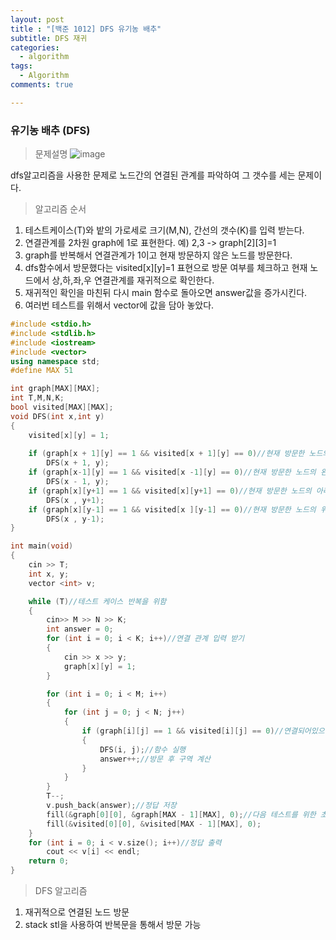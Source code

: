 ```yaml
---
layout: post
title : "[백준 1012] DFS 유기농 배추"
subtitle: DFS 재귀 
categories:
  - algorithm
tags:
  - Algorithm
comments: true

---
```


### 유기농 배추 (DFS)

> 문제설명
![image](https://user-images.githubusercontent.com/55472510/110421894-b2299a80-80e1-11eb-9cf6-bc3c9b837a49.png)

dfs알고리즘을 사용한 문제로 노드간의 연결된 관계를 파악하여 그 갯수를 세는 문제이다.  


>  알고리즘 순서
1. 테스트케이스(T)와 밭의 가로세로 크기(M,N), 간선의 갯수(K)를 입력 받는다. 
2. 연결관계를 2차원 graph에 1로 표현한다. 예) 2,3 -> graph[2][3]=1
3. graph를 반복해서 연결관계가 1이고 현재 방문하지 않은 노드를 방문한다.
4. dfs함수에서 방문했다는 visited[x][y]=1 표현으로 방문 여부를 체크하고 현재 노드에서 상,하,좌,우 연결관계를 재귀적으로 확인한다.
5. 재귀적인 확인을 마친뒤 다시 main 함수로 돌아오면 answer값을 증가시킨다.
6. 여러번 테스트를 위해서 vector에 값을 담아 놓았다.


```cpp
#include <stdio.h>
#include <stdlib.h>
#include <iostream>
#include <vector>
using namespace std;
#define MAX 51

int graph[MAX][MAX];
int T,M,N,K;
bool visited[MAX][MAX];
void DFS(int x,int y)
{
	visited[x][y] = 1;
	
	if (graph[x + 1][y] == 1 && visited[x + 1][y] == 0)//현재 방문한 노드의 오른쪽이 방문 가능하고 아직 가지 않은 경우
		DFS(x + 1, y);
	if (graph[x-1][y] == 1 && visited[x -1][y] == 0)//현재 방문한 노드의 왼쪽이 방문 가능하고 아직 가지 않은 경우
		DFS(x - 1, y);
	if (graph[x][y+1] == 1 && visited[x][y+1] == 0)//현재 방문한 노드의 아래쪽이 방문 가능하고 아직 가지 않은 경우
		DFS(x , y+1);
	if (graph[x][y-1] == 1 && visited[x ][y-1] == 0)//현재 방문한 노드의 위쪽이 방문 가능하고 아직 가지 않은 경우
		DFS(x , y-1);
}

int main(void)
{
	cin >> T;
	int x, y;
	vector <int> v;

	while (T)//테스트 케이스 반복을 위함 
	{
		cin>> M >> N >> K;
		int answer = 0;
		for (int i = 0; i < K; i++)//연결 관계 입력 받기
		{
			cin >> x >> y;
			graph[x][y] = 1;
		}

		for (int i = 0; i < M; i++)
		{
			for (int j = 0; j < N; j++)
			{
				if (graph[i][j] == 1 && visited[i][j] == 0)//연결되어있으며 방문하지 않은 노드 방문
				{
					DFS(i, j);//함수 실행
					answer++;//방문 후 구역 계산 
				}
			}
		}
		T--;
		v.push_back(answer);//정답 저장
		fill(&graph[0][0], &graph[MAX - 1][MAX], 0);//다음 테스트를 위한 초기화
		fill(&visited[0][0], &visited[MAX - 1][MAX], 0);
	}
	for (int i = 0; i < v.size(); i++)//정답 출력 
		cout << v[i] << endl;
	return 0;
}
```
> DFS 알고리즘  
1. 재귀적으로 연결된 노드 방문 
2. stack stl을 사용하여 반복문을 통해서 방문 가능